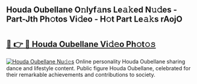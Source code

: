 ## Houda Oubellane O𝚗lyf𝚊ns Le𝚊𝚔ed N𝚞𝚍es - Part-Jth Ph𝚘tos Vi𝚍eo - H𝚘t Part Le𝚊𝚔s rAojO

# <h2><a href="http://hf0hkyu.feru.top/?c=Houda+Oubellane">🔗 👉 🔴 Houda Oubellane Vi𝚍𝚎o Ph𝚘t𝚘𝚜</a></h2>

[![Houda Oubellane Nu𝚍𝚎s](https://i.imgur.com/0TWrTi3.gif)](http://hf0hkyu.feru.top/?c=Houda+Oubellane)
Online personality Houda Oubellane sharing dance and lifestyle content. Public figure Houda Oubellane, celebrated for their remarkable achievements and contributions to society. 
